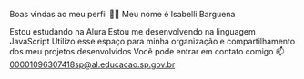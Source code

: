 Boas vindas ao meu perfil 💙💙
Meu nome é Isabelli Barguena 

Estou estudando na Alura
Estou me desenvolvendo na linguagem JavaScript
Utilizo esse espaço para minha organização e compartilhamento dos meu projetos desenvolvidos
Você pode entrar em contato comigo 📫
00001096307418sp@al.educacao.sp.gov.br
